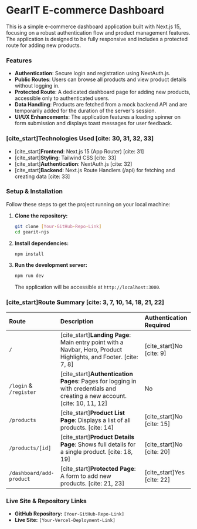 # GearIT E-commerce Dashboard

This is a simple e-commerce dashboard application built with Next.js 15, focusing on a robust authentication flow and product management features. The application is designed to be fully responsive and includes a protected route for adding new products.

### Features
* **Authentication**: Secure login and registration using NextAuth.js.
* **Public Routes**: Users can browse all products and view product details without logging in.
* **Protected Route**: A dedicated dashboard page for adding new products, accessible only to authenticated users.
* **Data Handling**: Products are fetched from a mock backend API and are temporarily added for the duration of the server's session.
* **UI/UX Enhancements**: The application features a loading spinner on form submission and displays toast messages for user feedback.

### [cite_start]Technologies Used [cite: 30, 31, 32, 33]
* [cite_start]**Frontend**: Next.js 15 (App Router) [cite: 31]
* [cite_start]**Styling**: Tailwind CSS [cite: 33]
* [cite_start]**Authentication**: NextAuth.js [cite: 32]
* [cite_start]**Backend**: Next.js Route Handlers (/api) for fetching and creating data [cite: 33]

### Setup & Installation
Follow these steps to get the project running on your local machine:

1.  **Clone the repository:**
    ```bash
    git clone [Your-GitHub-Repo-Link]
    cd gearit-njs
    ```

2.  **Install dependencies:**
    ```bash
    npm install
    ```

3.  **Run the development server:**
    ```bash
    npm run dev
    ```
    The application will be accessible at `http://localhost:3000`.

### [cite_start]Route Summary [cite: 3, 7, 10, 14, 18, 21, 22]

| Route | Description | Authentication Required |
| :--- | :--- | :--- |
| `/` | [cite_start]**Landing Page**: Main entry point with a Navbar, Hero, Product Highlights, and Footer. [cite: 7, 8] | [cite_start]No [cite: 9] |
| `/login` & `/register` | [cite_start]**Authentication Pages**: Pages for logging in with credentials and creating a new account. [cite: 10, 11, 12] | No |
| `/products` | [cite_start]**Product List Page**: Displays a list of all products. [cite: 14] | [cite_start]No [cite: 15] |
| `/products/[id]` | [cite_start]**Product Details Page**: Shows full details for a single product. [cite: 18, 19] | [cite_start]No [cite: 20] |
| `/dashboard/add-product` | [cite_start]**Protected Page**: A form to add new products. [cite: 21, 23] | [cite_start]Yes [cite: 22] |

### Live Site & Repository Links
* **GitHub Repository:** `[Your-GitHub-Repo-Link]`
* **Live Site:** `[Your-Vercel-Deployment-Link]`